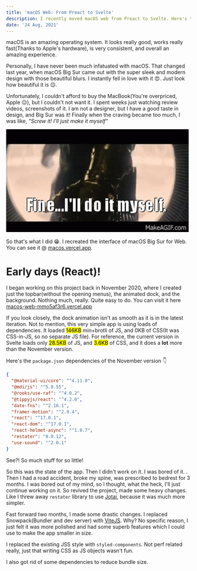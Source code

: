 ```yaml
---
title: 'macOS Web: From Preact to Svelte'
description: I recently moved macOS web from Preact to Svelte. Here's the firsthand account of my experience.
date: '24 Aug, 2021'
---
```


macOS is an amazing operating system. It looks really good, works really fast(Thanks to Apple's hardware), is very consistent, and overall an amazing experience.

Personally, I have never been much infatuated with macOS. That changed last year, when macOS Big Sur came out with the super sleek and modern design with those beautiful blurs. I instantly fell in love with it 😍. Just look how beautiful it is 😌.

Unfortunately, I couldn't afford to buy the MacBook(You're overpriced, Apple 😑), but I couldn't not want it. I spent weeks just watching review videos, screenshots of it. I am not a designer, but I have a good taste in design, and Big Sur was it! Finally when the craving became too much, I was like, _"Screw it! I'll just make it myself"_

![Fine... I'll do it myself, quoted by Thanos](../../static/media/macos-preact-to-svelte--fine-i-will-do-it-myself.gif)

So that's what I did 😁. I recreated the interface of macOS Big Sur for Web. You can see it @ [macos.vercel.app](https://macos.vercel.app).

# Early days (React)!

I began working on this project back in November 2020, where I created just the topbar(without the opening menus), the animated dock, and the background. Nothing much, really. Quite easy to do. You can visit it here [macos-web-mmo5af3r6.vercel.app](https://macos-web-mmo5af3r6.vercel.app/)

If you look closely, the dock animation isn't as smooth as it is in the latest iteration. Not to mention, this very simple app is using loads of dependencies. It loaded <mark>146KB</mark> min+brotli of JS, and 0KB of CSS(It was CSS-in-JS, so no separate JS file). For reference, the current version in Svelte loads only <mark>28.5KB</mark> of JS, and <mark>3.6KB</mark> of CSS, and it does a **lot** more than the November version.

Here's the `package.json` dependencies of the November version 👇

```json
{
  "@material-ui/core": "^4.11.0",
  "@mdi/js": "^5.8.55",
  "@rooks/use-raf": "^4.0.2",
  "@tippyjs/react": "^4.2.0",
  "date-fns": "^2.16.1",
  "framer-motion": "^2.9.4",
  "react": "^17.0.1",
  "react-dom": "^17.0.1",
  "react-helmet-async": "^1.0.7",
  "restater": "0.0.12",
  "use-sound": "^2.0.1"
}
```

See?! So much stuff for so little!

So this was the state of the app. Then I didn't work on it. I was bored of it. . Then I had a road accident, broke my spine, was prescribed to bedrest for 3 months. I was bored out of my mind, so I thought, what the heck, I'll just continue working on it. So revived the project, made some heavy changes. Like I threw away `restater` library to use [Jotai](https://github.com/pmndrs/jotai), because it was much more simpler.

Fast forward two months, I made some drastic changes. I replaced Snowpack(Bundler and dev server) with [ViteJS](https://vitejs.dev/). Why? No specific reason, I just felt it was more polished and had some superb features which I could use to make the app smaller in size.

I replaced the existing JSS style with `styled-components`. Not perf related really, just that writing CSS as JS objects wasn't fun.

I also got rid of some dependencies to reduce bundle size.

